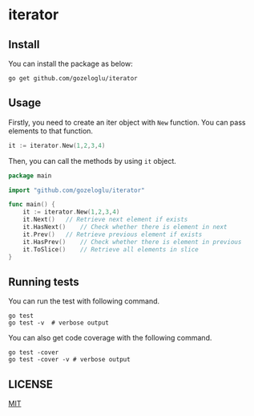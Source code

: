 # iterator

## Install

You can install the package as below:

```shell
go get github.com/gozeloglu/iterator
```

## Usage

Firstly, you need to create an iter object with `New` function. You can pass elements to that function.

```go
it := iterator.New(1,2,3,4)
```

Then, you can call the methods by using `it` object. 

```go
package main

import "github.com/gozeloglu/iterator"

func main() {
	it := iterator.New(1,2,3,4)
	it.Next()   // Retrieve next element if exists
	it.HasNext()    // Check whether there is element in next
	it.Prev()   // Retrieve previous element if exists
	it.HasPrev()    // Check whether there is element in previous
	it.ToSlice()    // Retrieve all elements in slice
}
```

## Running tests

You can run the test with following command.

```shell
go test
go test -v  # verbose output
```

You can also get code coverage with the following command.

```shell
go test -cover
go test -cover -v # verbose output
```

## LICENSE

[MIT](LICENSE)